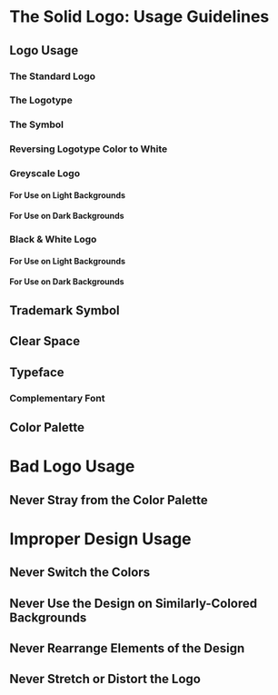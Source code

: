 # The Solid Logo: Usage Guidelines
## Logo Usage
### The Standard Logo
### The Logotype
### The Symbol
### Reversing Logotype Color to White
### Greyscale Logo
#### For Use on Light Backgrounds
#### For Use on Dark Backgrounds
### Black & White Logo
#### For Use on Light Backgrounds
#### For Use on Dark Backgrounds
## Trademark Symbol
## Clear Space
## Typeface
### Complementary Font
## Color Palette
# Bad Logo Usage
## Never Stray from the Color Palette
# Improper Design Usage
## Never Switch the Colors
## Never Use the Design on Similarly-Colored Backgrounds
## Never Rearrange Elements of the Design
## Never Stretch or Distort the Logo
